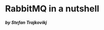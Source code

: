 ﻿<br>
<br>
<br>
<br>
<br>
<br>
<br>
<br>
<br>


# RabbitMQ in a nutshell
##### by Stefan Trajkovikj


